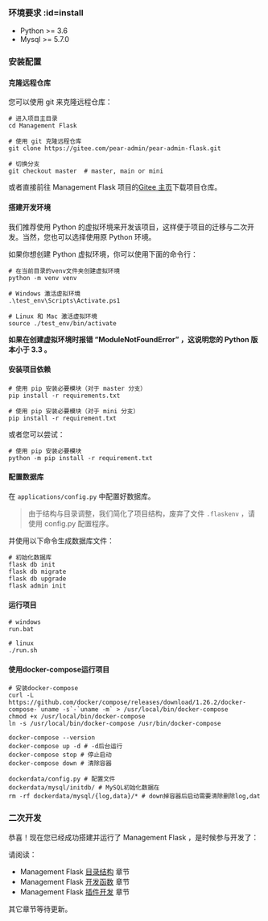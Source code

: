 ### 环境要求 :id=install
- Python >= 3.6
- Mysql >= 5.7.0

###  安装配置

#### 克隆远程仓库

您可以使用 git 来克隆远程仓库：

```shell
# 进入项目主目录
cd Management Flask

# 使用 git 克隆远程仓库
git clone https://gitee.com/pear-admin/pear-admin-flask.git

# 切换分支
git checkout master  # master, main or mini
```

或者直接前往 Management Flask 项目的[Gitee 主页](https://gitee.com/pear-admin/pear-admin-flask)下载项目仓库。

#### 搭建开发环境

我们推荐使用 Python 的虚拟环境来开发该项目，这样便于项目的迁移与二次开发。当然，您也可以选择使用原 Python 环境。

如果你想创建 Python 虚拟环境，你可以使用下面的命令行：

```shell
# 在当前目录的venv文件夹创建虚拟环境
python -m venv venv

# Windows 激活虚拟环境
.\test_env\Scripts\Activate.ps1

# Linux 和 Mac 激活虚拟环境
source ./test_env/bin/activate
```

**如果在创建虚拟环境时报错 “ModuleNotFoundError” ，这说明您的 Python 版本小于 3.3 。**

#### 安装项目依赖

```shell
# 使用 pip 安装必要模块（对于 master 分支）
pip install -r requirements.txt

# 使用 pip 安装必要模块（对于 mini 分支）
pip install -r requirement.txt
```

或者您可以尝试：

```shell
# 使用 pip 安装必要模块
python -m pip install -r requirement.txt
```

#### 配置数据库

在 `applications/config.py` 中配置好数据库。

> 由于结构与目录调整，我们简化了项目结构，废弃了文件 ```.flaskenv``` ，请使用 config.py 配置程序。

并使用以下命令生成数据库文件：

```shell
# 初始化数据库
flask db init
flask db migrate
flask db upgrade
flask admin init
```

#### 运行项目

```shell
# windows
run.bat

# linux
./run.sh
```

#### 使用docker-compose运行项目

```shell
# 安装docker-compose 
curl -L https://github.com/docker/compose/releases/download/1.26.2/docker-compose-`uname -s`-`uname -m` > /usr/local/bin/docker-compose
chmod +x /usr/local/bin/docker-compose
ln -s /usr/local/bin/docker-compose /usr/bin/docker-compose 

docker-compose --version
docker-compose up -d # -d后台运行
docker-compose stop # 停止启动
docker-compose down # 清除容器

dockerdata/config.py # 配置文件
dockerdata/mysql/initdb/ # MySQL初始化数据在 
rm -rf dockerdata/mysql/{log,data}/* # down掉容器后启动需要清除删除log,dat
```

### 二次开发

恭喜！现在您已经成功搭建并运行了 Management Flask ，是时候参与开发了：

请阅读：

+ Management Flask [目录结构](list.md) 章节
+ Management Flask [开发函数](function.md) 章节
+ Management Flask [插件开发](plugin.md) 章节

其它章节等待更新。
